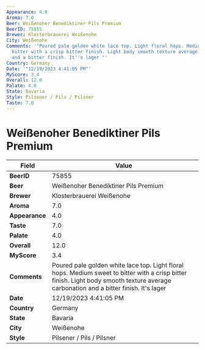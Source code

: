 ```yaml
---
Appearance: 4.0
Aroma: 7.0
Beer: Weißenoher Benediktiner Pils Premium
BeerID: 75855
Brewer: Klosterbrauerei Weißenohe
City: Weißenohe
Comments: '"Poured pale golden white lace top. Light floral hops. Medium sweet to
  bitter with a crisp bitter finish. Light body smooth texture average carbonation
  and a bitter finish. It''s lager "'
Country: Germany
Date: '"12/19/2023 4:41:05 PM"'
MyScore: 3.4
Overall: 12.0
Palate: 4.0
State: Bavaria
Style: Pilsener / Pils / Pilsner
Taste: 7.0
---
```


# Weißenoher Benediktiner Pils Premium

| Field         | Value |
|---------------|-------|
| **BeerID** | 75855 |
| **Beer** | Weißenoher Benediktiner Pils Premium |
| **Brewer** | Klosterbrauerei Weißenohe |
| **Aroma** | 7.0 |
| **Appearance** | 4.0 |
| **Taste** | 7.0 |
| **Palate** | 4.0 |
| **Overall** | 12.0 |
| **MyScore** | 3.4 |
| **Comments** | Poured pale golden white lace top. Light floral hops. Medium sweet to bitter with a crisp bitter finish. Light body smooth texture average carbonation and a bitter finish. It's lager  |
| **Date** | 12/19/2023 4:41:05 PM |
| **Country** | Germany |
| **State** | Bavaria |
| **City** | Weißenohe |
| **Style** | Pilsener / Pils / Pilsner |
